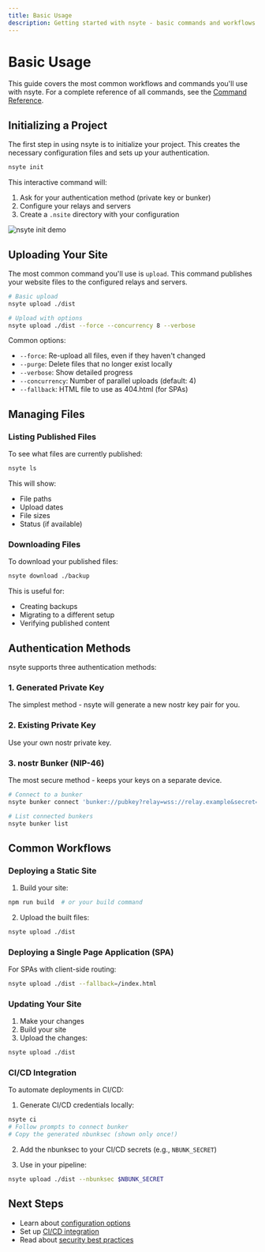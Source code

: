 ```yaml
---
title: Basic Usage
description: Getting started with nsyte - basic commands and workflows
---
```


# Basic Usage

This guide covers the most common workflows and commands you'll use with nsyte. For a complete reference of all commands, see the [Command Reference](./commands.md).

## Initializing a Project

The first step in using nsyte is to initialize your project. This creates the necessary configuration files and sets up your authentication.

```bash
nsyte init
```

This interactive command will:
1. Ask for your authentication method (private key or bunker)
2. Configure your relays and servers
3. Create a `.nsite` directory with your configuration

![nsyte init demo](../assets/init-demo.png)

## Uploading Your Site

The most common command you'll use is `upload`. This command publishes your website files to the configured relays and servers.

```bash
# Basic upload
nsyte upload ./dist

# Upload with options
nsyte upload ./dist --force --concurrency 8 --verbose
```

Common options:
- `--force`: Re-upload all files, even if they haven't changed
- `--purge`: Delete files that no longer exist locally
- `--verbose`: Show detailed progress
- `--concurrency`: Number of parallel uploads (default: 4)
- `--fallback`: HTML file to use as 404.html (for SPAs)

## Managing Files

### Listing Published Files

To see what files are currently published:

```bash
nsyte ls
```

This will show:
- File paths
- Upload dates
- File sizes
- Status (if available)

### Downloading Files

To download your published files:

```bash
nsyte download ./backup
```

This is useful for:
- Creating backups
- Migrating to a different setup
- Verifying published content

## Authentication Methods

nsyte supports three authentication methods:

### 1. Generated Private Key
The simplest method - nsyte will generate a new nostr key pair for you.

### 2. Existing Private Key
Use your own nostr private key.

### 3. nostr Bunker (NIP-46)
The most secure method - keeps your keys on a separate device.

```bash
# Connect to a bunker
nsyte bunker connect 'bunker://pubkey?relay=wss://relay.example&secret=xxx'

# List connected bunkers
nsyte bunker list
```

## Common Workflows

### Deploying a Static Site

1. Build your site:
```bash
npm run build  # or your build command
```

2. Upload the built files:
```bash
nsyte upload ./dist
```

### Deploying a Single Page Application (SPA)

For SPAs with client-side routing:

```bash
nsyte upload ./dist --fallback=/index.html
```

### Updating Your Site

1. Make your changes
2. Build your site
3. Upload the changes:
```bash
nsyte upload ./dist
```

### CI/CD Integration

To automate deployments in CI/CD:

1. Generate CI/CD credentials locally:
```bash
nsyte ci
# Follow prompts to connect bunker
# Copy the generated nbunksec (shown only once!)
```

2. Add the nbunksec to your CI/CD secrets (e.g., `NBUNK_SECRET`)

3. Use in your pipeline:
```bash
nsyte upload ./dist --nbunksec $NBUNK_SECRET
```

## Next Steps

- Learn about [configuration options](./configuration.md)
- Set up [CI/CD integration](../guides/ci-cd.md)
- Read about [security best practices](../guides/security.md) 